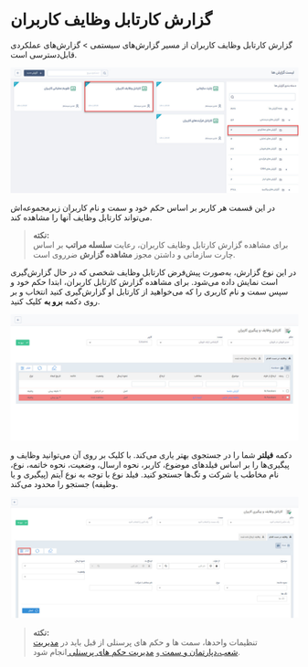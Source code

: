 # گزارش کارتابل وظایف کاربران
 گزارش کارتابل وظایف کاربران از مسیر گزارش‌های سیستمی > گزارش‌های عملکردی قابل‌دسترسی است. 

![گزارش کارتابل وظایف کاربران](./Images/user-tasks-cartable.jpg)

در این قسمت هر کاربر بر اساس حکم خود و سمت و نام کاربران زیرمجموعه‌اش می‌تواند کارتابل وظایف آنها را مشاهده کند.

> **نکته:** <br>  برای مشاهده گزارش  کارتابل وظایف کاربران، رعایت **سلسله مراتب** بر اساس چارت سازمانی و داشتن مجوز **مشاهده گزارش** ضرروی است.

 در این نوع گزارش، به‌صورت پیش‌فرض کارتابل وظایف شخصی که در حال گزارش‌گیری است نمایش داده می‌شود.
 برای مشاهده گزارش کارتابل کاربران، ابتدا حکم خود و سپس سمت و نام کاربری را که می‌خواهید از کارتابل او گزارش‌گیری کنید انتخاب  و بر روی دکمه **برو به** کلیک کنید.

 ![مشاهده گزارش کارتابل وظایف کاربران](./Images/user-tasks-and-follow-cartable.jpg)
 
 دکمه **فیلتر** شما را در جستجوی بهتر یاری می‌کند. با کلیک بر روی آن می‌توانید وظایف و پیگیری‌ها را بر اساس فیلدهای موضوع، کاربر، نحوه ارسال، وضعیت، نحوه خاتمه، نوع، نام مخاطب یا شرکت و تگ‌ها جستجو کنید. فیلد نوع با توجه به نوع آیتم (پیگیری و یا وظیفه) جستجو را محدود می‌کند.

![فیلتر وظایف و پیگیری‌ها](./Images/user-tasks-and-follow-cartable-filter.jpg)

> **نکته:** <br> تنظیمات واحدها، سمت ها و حکم های پرسنلی از قبل باید در  [مدیریت شعب،دپارتمان و سمت  ](https://github.com/1stco/PayamGostarDocs/blob/master/help2.5.4/Basic-Information/branches-department/2.6.0/branches-department.md)و  [مدیریت حکم های پرسنلی ](https://github.com/1stco/PayamGostarDocs/blob/master/help2.5.4/Settings/Personnel-command-management/2.6.0/Personnel-command-management.md)انجام شود.

